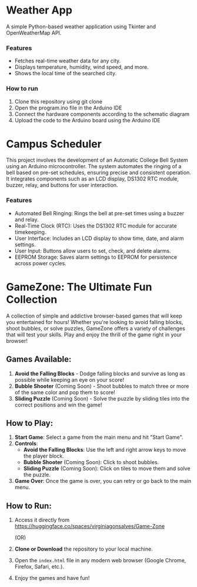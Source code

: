 # Weather App
A simple Python-based weather application using Tkinter and OpenWeatherMap API.
### Features
- Fetches real-time weather data for any city.
- Displays temperature, humidity, wind speed, and more.
- Shows the local time of the searched city.
### How to run
1. Clone this repository using git clone
2. Open the program.ino file in the Arduino IDE
3. Connect the hardware components according to the schematic diagram
4. Upload the code to the Arduino board using the Arduino IDE
   
# Campus Scheduler
This project involves the development of an Automatic College Bell System using an Arduino microcontroller. The system automates the ringing of a bell based on pre-set schedules, ensuring precise and consistent operation. It integrates components such as an LCD display, DS1302 RTC module, buzzer, relay, and buttons for user interaction.
### Features
- Automated Bell Ringing: Rings the bell at pre-set times using a buzzer and relay.
- Real-Time Clock (RTC): Uses the DS1302 RTC module for accurate timekeeping.
- User Interface: Includes an LCD display to show time, date, and alarm settings.
- User Input: Buttons allow users to set, check, and delete alarms.
- EEPROM Storage: Saves alarm settings to EEPROM for persistence across power cycles.
  
# GameZone: The Ultimate Fun Collection
A collection of simple and addictive browser-based games that will keep you entertained for hours! Whether you're looking to avoid falling blocks, shoot bubbles, or solve puzzles, GameZone offers a variety of challenges that will test your skills. Play and enjoy the thrill of the game right in your browser!
## Games Available:
1. **Avoid the Falling Blocks** - Dodge falling blocks and survive as long as possible while keeping an eye on your score!
2. **Bubble Shooter** (Coming Soon) - Shoot bubbles to match three or more of the same color and pop them to score!
3. **Sliding Puzzle** (Coming Soon) - Solve the puzzle by sliding tiles into the correct positions and win the game!
## How to Play:
1. **Start Game**: Select a game from the main menu and hit "Start Game".
2. **Controls**:
    - **Avoid the Falling Blocks**: Use the left and right arrow keys to move the player block.
    - **Bubble Shooter** (Coming Soon): Click to shoot bubbles.
    - **Sliding Puzzle** (Coming Soon): Click on tiles to move them and solve the puzzle.
3. **Game Over**: Once the game is over, you can retry or go back to the main menu.
## How to Run:
1. Access it directly from https://huggingface.co/spaces/virginiagonsalves/Game-Zone

   (OR)
2. **Clone or Download** the repository to your local machine.
3. Open the `index.html` file in any modern web browser (Google Chrome, Firefox, Safari, etc.).
4. Enjoy the games and have fun!

